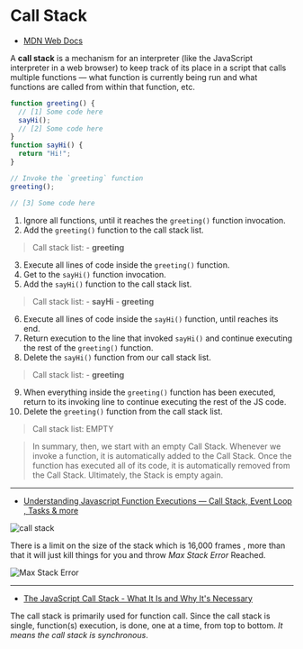 # Call Stack

- [MDN Web Docs](https://developer.mozilla.org/en-aUS/docs/Glossary/Call_stack)

A **call stack** is a mechanism for an interpreter (like the JavaScript interpreter in a web browser) to keep track of its place in a script that calls multiple functions — what function is currently being run and what functions are called from within that function, etc.

```javascript
function greeting() {
  // [1] Some code here
  sayHi();
  // [2] Some code here
}
function sayHi() {
  return "Hi!";
}

// Invoke the `greeting` function
greeting();

// [3] Some code here
```

1. Ignore all functions, until it reaches the `greeting()` function invocation.
2. Add the `greeting()` function to the call stack list.

> Call stack list: - **greeting**

3. Execute all lines of code inside the `greeting()` function.
4. Get to the `sayHi()` function invocation.
5. Add the `sayHi()` function to the call stack list.

> Call stack list: - **sayHi** - **greeting**

6. Execute all lines of code inside the `sayHi()` function, until reaches its end.
7. Return execution to the line that invoked `sayHi()` and continue executing the rest of the `greeting()` function.
8. Delete the `sayHi()` function from our call stack list.

> Call stack list: - **greeting**

9. When everything inside the `greeting()` function has been executed, return to its invoking line to continue executing the rest of the JS code.
10. Delete the `greeting()` function from the call stack list.

> Call stack list: EMPTY

> In summary, then, we start with an empty Call Stack. Whenever we invoke a function, it is automatically added to the Call Stack. Once the function has executed all of its code, it is automatically removed from the Call Stack. Ultimately, the Stack is empty again.
- - -

- [Understanding Javascript Function Executions — Call Stack, Event Loop , Tasks & more](https://medium.com/@gaurav.pandvia/understanding-javascript-function-executions-tasks-event-loop-call-stack-more-part-1-5683dea1f5ec)

![call stack](https://miro.medium.com/v2/resize:fit:640/1*E3zTWtEOiDWw7d0n7Vp-mA.gif "call stack")

There is a limit on the size of the stack which is 16,000 frames , more than that it will just kill things for you and throw *Max Stack Error* Reached.

![Max Stack Error](https://miro.medium.com/v2/resize:fit:720/format:webp/1*tqkykdU69DFrxi82JOWLbQ.png "Max Stack Error")
- - -

- [The JavaScript Call Stack - What It Is and Why It's Necessary](https://www.freecodecamp.org/news/understanding-the-javascript-call-stack-861e41ae61d4)

The call stack is primarily used for function call. Since the call stack is single, function(s) execution, is done, one at a time, from top to bottom. *It means the call stack is synchronous*.